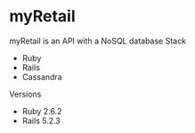 # myRetail
myRetail is an API with a NoSQL database
Stack
* Ruby 
* Rails
* Cassandra 

Versions
* Ruby 2.6.2
* Rails 5.2.3
